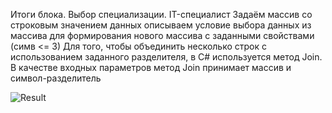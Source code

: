 Итоги блока. Выбор специализации. IT-специалист Задаём массив со строковым значением данных описываем условие выбора данных из массива
для формирования нового массива с заданными свойствами (симв <= 3) Для того, чтобы объединить несколько строк с использованием заданного разделителя,
в C# используется метод Join.
В качестве входных параметров метод Join принимает массив и символ-разделитель

![Result](https://user-images.githubusercontent.com/108744170/216767874-1997a671-b030-46a6-8b01-c5a6b91a9c18.jpg)



